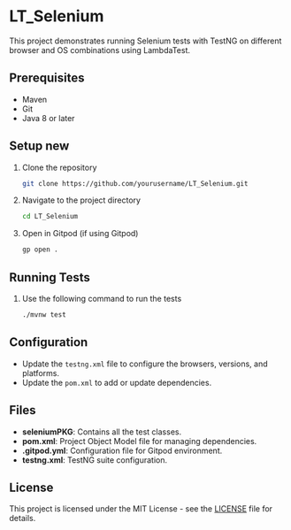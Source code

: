 # LT_Selenium

This project demonstrates running Selenium tests with TestNG on different browser and OS combinations using LambdaTest.

## Prerequisites

- Maven
- Git
- Java 8 or later

## Setup new

1. Clone the repository
    ```sh
    git clone https://github.com/yourusername/LT_Selenium.git
    ```
2. Navigate to the project directory
    ```sh
    cd LT_Selenium
    ```
3. Open in Gitpod (if using Gitpod)
    ```sh
    gp open .
    ```

## Running Tests

1. Use the following command to run the tests
    ```sh
    ./mvnw test
    ```

## Configuration

- Update the `testng.xml` file to configure the browsers, versions, and platforms.
- Update the `pom.xml` to add or update dependencies.

## Files

- **seleniumPKG**: Contains all the test classes.
- **pom.xml**: Project Object Model file for managing dependencies.
- **.gitpod.yml**: Configuration file for Gitpod environment.
- **testng.xml**: TestNG suite configuration.

## License

This project is licensed under the MIT License - see the [LICENSE](LICENSE) file for details.
